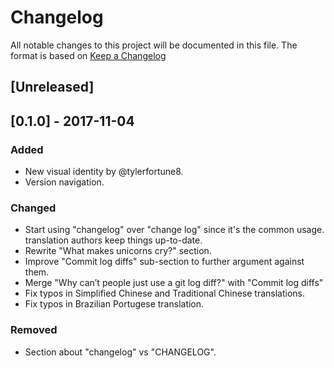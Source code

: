 # Changelog
All notable changes to this project will be documented in this file.
The format is based on [Keep a Changelog](http://keepachangelog.com/en/1.0.0/)

## [Unreleased]

## [0.1.0] - 2017-11-04
### Added
- New visual identity by @tylerfortune8.
- Version navigation.

### Changed
- Start using "changelog" over "change log" since it's the common usage.
translation authors keep things up-to-date.
- Rewrite "What makes unicorns cry?" section.
- Improve "Commit log diffs" sub-section to further argument against
  them.
- Merge "Why can’t people just use a git log diff?" with "Commit log
  diffs"
- Fix typos in Simplified Chinese and Traditional Chinese translations.
- Fix typos in Brazilian Portugese translation.
### Removed
- Section about "changelog" vs "CHANGELOG".